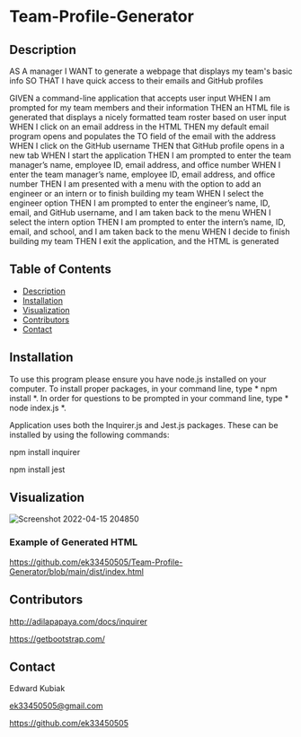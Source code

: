 # Team-Profile-Generator

## Description

AS A manager
I WANT to generate a webpage that displays my team's basic info
SO THAT I have quick access to their emails and GitHub profiles

GIVEN a command-line application that accepts user input
WHEN I am prompted for my team members and their information
THEN an HTML file is generated that displays a nicely formatted team roster based on user input
WHEN I click on an email address in the HTML
THEN my default email program opens and populates the TO field of the email with the address
WHEN I click on the GitHub username
THEN that GitHub profile opens in a new tab
WHEN I start the application
THEN I am prompted to enter the team manager’s name, employee ID, email address, and office number
WHEN I enter the team manager’s name, employee ID, email address, and office number
THEN I am presented with a menu with the option to add an engineer or an intern or to finish building my team
WHEN I select the engineer option
THEN I am prompted to enter the engineer’s name, ID, email, and GitHub username, and I am taken back to the menu
WHEN I select the intern option
THEN I am prompted to enter the intern’s name, ID, email, and school, and I am taken back to the menu
WHEN I decide to finish building my team
THEN I exit the application, and the HTML is generated

 ## Table of Contents
  - [Description](#description)
  - [Installation](#installation)
  - [Visualization](#visualization)
  - [Contributors](#contributors)
  - [Contact](#contact)

## Installation

To use this program please ensure you have node.js installed on your computer. To install proper packages, in your command line, type * npm install *. In order for questions to be prompted in your command line, type * node index.js *.

Application uses both the Inquirer.js and Jest.js packages. These can be installed by using the following commands:

npm install inquirer

npm install jest

## Visualization

![Screenshot 2022-04-15 204850](https://user-images.githubusercontent.com/97137083/163655424-829254e5-d59e-40ab-87ec-93516456c1ef.png)

### Example of Generated HTML

https://github.com/ek33450505/Team-Profile-Generator/blob/main/dist/index.html

## Contributors

http://adilapapaya.com/docs/inquirer

https://getbootstrap.com/

## Contact

Edward Kubiak

ek33450505@gmail.com

https://github.com/ek33450505



